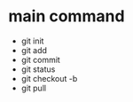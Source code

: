 # main command
- git init
- git add
- git commit 
- git status
- git checkout -b <branch-name>
- git pull
